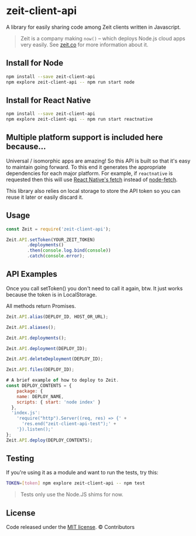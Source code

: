 # zeit-client-api

A library for easily sharing code among Zeit clients written in Javascript.

> Zeit is a company making `now()` – which deploys Node.js cloud apps very easily. See [zeit.co] for more information about it.

## Install for Node
```sh
npm install --save zeit-client-api
npm explore zeit-client-api -- npm run start node
```
## Install for React Native
```sh
npm install --save zeit-client-api
npm explore zeit-client-api -- npm run start reactnative
```
## Multiple platform support is included here because...
Universal / isomorphic apps are amazing! So this API is built so that it's easy to maintain going forward. To this end it generates the appropriate dependencies for each major platform. For example, if ```reactnative``` is requested then this will use [React Native's fetch] instead of [node-fetch].

This library also relies on local storage to store the API token so you can reuse it later or easily discard it.

## Usage

```js
const Zeit = require('zeit-client-api');

Zeit.API.setToken(YOUR_ZEIT_TOKEN)
        .deployments()
        .then(console.log.bind(console))
        .catch(console.error);
```

## API Examples
Once you call setToken() you don't need to call it again, btw. It just works because the token is in LocalStorage.

All methods return Promises.

```js
Zeit.API.alias(DEPLOY_ID, HOST_OR_URL);
```

```js
Zeit.API.aliases();
```

```js
Zeit.API.deployments();
```

```js
Zeit.API.deployment(DEPLOY_ID);
```
```js
Zeit.API.deleteDeployment(DEPLOY_ID);
```
```js
Zeit.API.files(DEPLOY_ID);
```
```js
# A brief example of how to deploy to Zeit.
const DEPLOY_CONTENTS = {
    package: {
    name: DEPLOY_NAME,
    scripts: { start: 'node index' }
  },
  'index.js':
    'require("http").Server((req, res) => {' +
      'res.end("zeit-client-api-test");' +
    '}).listen();'
};
Zeit.API.deploy(DEPLOY_CONTENTS);
```

## Testing
If you're using it as a module and want to run the tests, try this:
```sh
TOKEN=[token] npm explore zeit-client-api -- npm test
```

> Tests only use the Node.JS shims for now.

## License

Code released under the [MIT license]. © Contributors

[zeit.co]: <https://zeit.co/>
[node-fetch]: <https://www.npmjs.com/package/node-fetch>
[React Native's fetch]: <https://facebook.github.io/react-native/docs/network.html>
[MIT license]: <https://github.com/massless/zeit-client-api/blob/master/LICENSE>
